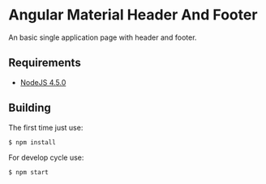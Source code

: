 # Angular Material Header And Footer

An basic single application page with header and footer.

## Requirements

- [NodeJS 4.5.0](https://nodejs.org/)

## Building

The first time just use:

`$ npm install`

For develop cycle use:

`$ npm start`


